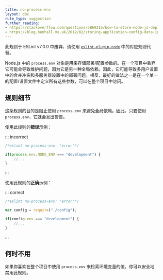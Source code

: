 ```yaml
---
title: no-process-env
layout: doc
rule_type: suggestion
further_reading:
- https://stackoverflow.com/questions/5869216/how-to-store-node-js-deployment-settings-configuration-files
- https://blog.benhall.me.uk/2012/02/storing-application-config-data-in/
---
```


此规则于 ESLint v7.0.0 中废弃，请使用 [`eslint-plugin-node`](https://github.com/mysticatea/eslint-plugin-node) 中的对应规则代替。

Node.js 中的 `process.env` 对象是用来存储部署/配置参数的。在一个项目中丢弃它可能会导致维护问题，因为它是另一种全局依赖。因此，它可能导致多用户设置中的合并冲突和多服务器设置中的部署问题。相反，最好的做法之一是在一个单一的配置/设置文件中定义所有这些参数，可以在整个项目中访问。

## 规则细节

这条规则的目的是阻止使用 `process.env` 来避免全局依赖。因此，只要使用 `process.env`，它就会发出警告。

使用此规则的**错误**示例：

::: incorrect

```js
/*eslint no-process-env: "error"*/

if(process.env.NODE_ENV === "development") {
    //...
}
```

:::

使用此规则的**正确**示例：

::: correct

```js
/*eslint no-process-env: "error"*/

var config = require("./config");

if(config.env === "development") {
    //...
}
```

:::

## 何时不用

如果你喜欢在整个项目中使用 `process.env` 来检索环境变量的值，你可以安全地禁用此规则。
